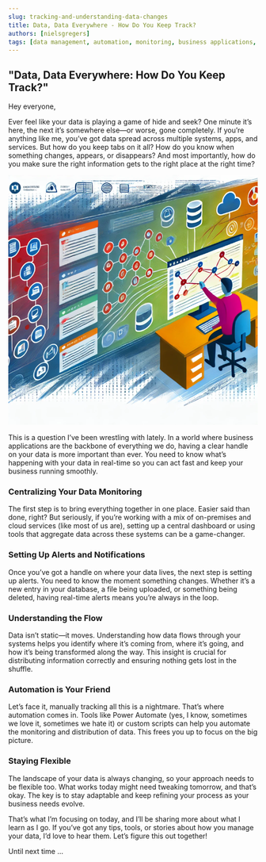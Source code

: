 ```yaml
---
slug: tracking-and-understanding-data-changes
title: Data, Data Everywhere - How Do You Keep Track?
authors: [nielsgregers]
tags: [data management, automation, monitoring, business applications, DevAdmin]
---
```


## **"Data, Data Everywhere: How Do You Keep Track?"**

Hey everyone,

Ever feel like your data is playing a game of hide and seek? One minute it’s here, the next it’s somewhere else—or worse, gone completely. If you’re anything like me, you’ve got data spread across multiple systems, apps, and services. But how do you keep tabs on it all? How do you know when something changes, appears, or disappears? And most importantly, how do you make sure the right information gets to the right place at the right time?

![](2024-08-23-08-24-45.png)

<!-- truncate -->

This is a question I’ve been wrestling with lately. In a world where business applications are the backbone of everything we do, having a clear handle on your data is more important than ever. You need to know what’s happening with your data in real-time so you can act fast and keep your business running smoothly.

### **Centralizing Your Data Monitoring**

The first step is to bring everything together in one place. Easier said than done, right? But seriously, if you’re working with a mix of on-premises and cloud services (like most of us are), setting up a central dashboard or using tools that aggregate data across these systems can be a game-changer.

### **Setting Up Alerts and Notifications**

Once you’ve got a handle on where your data lives, the next step is setting up alerts. You need to know the moment something changes. Whether it’s a new entry in your database, a file being uploaded, or something being deleted, having real-time alerts means you’re always in the loop.

### **Understanding the Flow**

Data isn’t static—it moves. Understanding how data flows through your systems helps you identify where it’s coming from, where it’s going, and how it’s being transformed along the way. This insight is crucial for distributing information correctly and ensuring nothing gets lost in the shuffle.

### **Automation is Your Friend**

Let’s face it, manually tracking all this is a nightmare. That’s where automation comes in. Tools like Power Automate (yes, I know, sometimes we love it, sometimes we hate it) or custom scripts can help you automate the monitoring and distribution of data. This frees you up to focus on the big picture.

### **Staying Flexible**

The landscape of your data is always changing, so your approach needs to be flexible too. What works today might need tweaking tomorrow, and that’s okay. The key is to stay adaptable and keep refining your process as your business needs evolve.

That’s what I’m focusing on today, and I’ll be sharing more about what I learn as I go. If you’ve got any tips, tools, or stories about how you manage your data, I’d love to hear them. Let’s figure this out together!

Until next time ...
